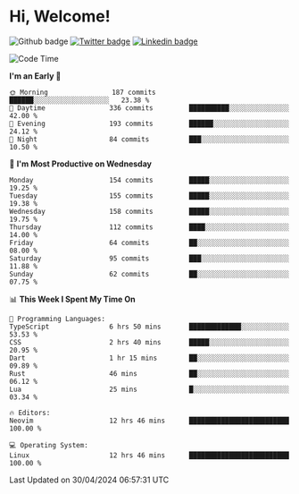   # Hi, Welcome!
  ![Github badge](https://img.shields.io/github/followers/kraken-afk.svg?style=social&label=Follow&maxAge=2592000)
  [![Twitter badge](https://img.shields.io/badge/-Twitter-00acee?style=flat-square&logo=Twitter&logoColor=white)](https://twitter.com/trshppl)
  [![Linkedin badge](https://img.shields.io/badge/LinkedIn-0077B5?style=flat-square&logo=linkedin&logoColor=white)](https://www.linkedin.com/in/noveanrer)
<!--START_SECTION:waka-->
![Code Time](http://img.shields.io/badge/Code%20Time-172%20hrs%2018%20mins-blue)

**I'm an Early 🐤** 

```text
🌞 Morning                187 commits         ██████░░░░░░░░░░░░░░░░░░░   23.38 % 
🌆 Daytime                336 commits         ██████████░░░░░░░░░░░░░░░   42.00 % 
🌃 Evening                193 commits         ██████░░░░░░░░░░░░░░░░░░░   24.12 % 
🌙 Night                  84 commits          ███░░░░░░░░░░░░░░░░░░░░░░   10.50 % 
```
📅 **I'm Most Productive on Wednesday** 

```text
Monday                   154 commits         █████░░░░░░░░░░░░░░░░░░░░   19.25 % 
Tuesday                  155 commits         █████░░░░░░░░░░░░░░░░░░░░   19.38 % 
Wednesday                158 commits         █████░░░░░░░░░░░░░░░░░░░░   19.75 % 
Thursday                 112 commits         ████░░░░░░░░░░░░░░░░░░░░░   14.00 % 
Friday                   64 commits          ██░░░░░░░░░░░░░░░░░░░░░░░   08.00 % 
Saturday                 95 commits          ███░░░░░░░░░░░░░░░░░░░░░░   11.88 % 
Sunday                   62 commits          ██░░░░░░░░░░░░░░░░░░░░░░░   07.75 % 
```


📊 **This Week I Spent My Time On** 

```text
💬 Programming Languages: 
TypeScript               6 hrs 50 mins       █████████████░░░░░░░░░░░░   53.53 % 
CSS                      2 hrs 40 mins       █████░░░░░░░░░░░░░░░░░░░░   20.95 % 
Dart                     1 hr 15 mins        ██░░░░░░░░░░░░░░░░░░░░░░░   09.89 % 
Rust                     46 mins             ██░░░░░░░░░░░░░░░░░░░░░░░   06.12 % 
Lua                      25 mins             █░░░░░░░░░░░░░░░░░░░░░░░░   03.34 % 

🔥 Editors: 
Neovim                   12 hrs 46 mins      █████████████████████████   100.00 % 

💻 Operating System: 
Linux                    12 hrs 46 mins      █████████████████████████   100.00 % 
```


 Last Updated on 30/04/2024 06:57:31 UTC
<!--END_SECTION:waka-->